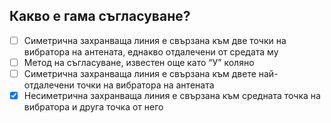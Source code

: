 ## Какво е гама съгласуване?

<!-- Верният отговор е отбелязан с [X] -->

- [ ] Симетрична захранваща линия е свързана към две точки на вибратора на антената, еднакво отдалечени от средата му
- [ ] Метод на съгласуване, известен още като “У” коляно
- [ ] Симетрична захранваща линия е свързана към двете най-отдалечени точки на вибратора на антената
- [X] Несиметрична захранваща линия е свързана към средната точка на вибратора и друга точка от него
